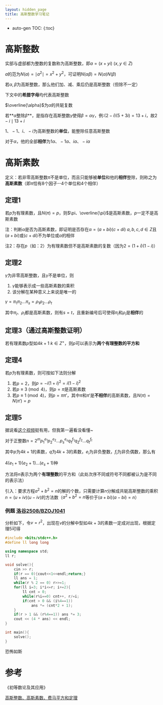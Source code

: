 ```yaml
---
layout: hidden_page
title: 高斯整数学习笔记
---
```


* auto-gen TOC:
{:toc}


# 高斯整数

实部与虚部都为整数的复数称为高斯整数，即$a=(x+yi)\ (x,y\in Z)$

$a$的范为$N(a)=\mid a^2\mid =x^2+y^2$，可证明$N(\alpha\beta)=N(\alpha)N(\beta)$

若$\alpha,\beta$为高斯整数，那么他们加、减、乘后仍是高斯整数（但除不一定）

下文中的**希腊字母**均代表高斯整数

$\overline{\alpha}$为$\alpha$的共轭复数

若**$\alpha$整除$\beta$**，是指存在高斯整数$\gamma$使得$\beta=\alpha\gamma$，例:$(2-i)(5+3i)=13+i$，故$2-i\mid 13+i$

$1、-1、i、-i$为高斯整数的**单位**，能整除任意高斯整数

对于$\alpha$，他的全部**相伴**为$1\alpha、-1\alpha、i\alpha、-i\alpha$



# 高斯素数

定义：若非零高斯整数$\pi$不是单位，而且只能够被**单位**和他的**相伴**整除，则称之为**高斯素数**（即$\pi$恰有8个因子--4个单位和4个相伴）

## 定理1

若$p$为有理素数，且$N(\pi)=p$，则$\pi、\overline{\pi}$是高斯素数，$p$一定不是高斯素数

注：判断$\alpha$是否为高斯素数，即证明是否存在$\alpha=(a+bi)(c+di)\ a,b,c,d\in Z$且$(a+bi)$或$(c+di)$不为单位或$\alpha$的相伴

注2：存在$p$（如：2）为有理素数但不是高斯素数的复数（因为$2=(1+i)(1-i)$）



## 定理2

$\gamma$为非零高斯整数，且$\gamma$不是单位，则

1.  $\gamma$能够表示成一些高斯素数的乘积
2.  该分解在某种意义上来说是唯一的

$\gamma=\pi_1\pi_2...\pi_s=\rho_1\rho_2...\rho_t$

其中$\pi_i、\rho_i$都是高斯素数，则有$s=t$，且重新编号后可使得$\pi_i$和$\rho_i$是**相伴**的



## 定理3（通过高斯整数证明）

若有理素数$p$型如$4k+1\ k\in Z^+$，则$p$可以表示为**两个有理整数的平方和**



## 定理4

若$p$为有理素数，则可按如下法则分解

1.  若$p=2$，则$p=-i(1+i)^2=i(1-i)^2$
2.  若$p\equiv3\pmod{4}$，则$p=\pi$是高斯素数
3.  若$p\equiv1\pmod{4}$，则$p=\pi\pi'$，其中$\pi$和$\pi'$是**不相伴**的高斯素数，且$N(\pi)=N(\pi')=p$



## 定理5

据说看[这个视频](https://www.bilibili.com/video/av12131743/)挺有用，但我第一遍看没看懂~

对于正整数$n=2^mp_1^{e_1}p_2^{e_2}...p_s^{e_s}q_1^{f_1}q_2^{f_2}...q_t^{f_t}$

其中$p$为$4k+1$的素数，$q$为$4k+3$的素数，$e_i$为非负整数，$f_i$为非负偶数，那么有

$4(e_1+1)(e_2+1)...(e_s+1)$种

方法将$n$表示为两个**有理整数**的平方和（此处次序不同或符号不同都被认为是不同的表示法）

引入：要求方程$a^2+b^2=n$的解的个数，只需要计算$n$分解成共轭高斯整数的乘积$n=(u+iv)(u-iv)$的方法数（$a^2+b^2=n$等价于$(a+bi)(a-bi)=n$）



### 例题 [洛谷2508/BZOJ1041](https://www.luogu.com.cn/problem/P2508)

分析如下，令$v=r^2$，出现在$v$的分解中型如$4k+3$的素数一定成对出现，根据定理5可得

```c++
#include <bits/stdc++.h>
#define ll long long

using namespace std;
ll r;

void solve(){
    cin >> r;
    if(r == 0){cout<<1<<endl;return;}
    ll ans = 1;
    while(r % 2 == 0) r>>=1;
    for(ll i=3; i*i<=r; i+=2){
        ll cnt = 0;
        while(r%i==0) cnt++, r/=i;
        if(cnt > 0 && (i%4==1))
            ans *= (cnt*2 + 1);
    }
    if(r > 1 && (r%4==1)) ans *= 3;
    cout << (4 * ans) << endl;
}

int main(){
    solve();
}
```

恐怖如斯





# 参考

《初等数论及其应用》

[高斯整数、高斯素数、费马平方和定理](https://blog.csdn.net/qq_41552508/article/details/96432956)